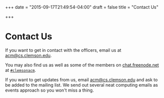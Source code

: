 +++
date = "2015-09-17T21:49:54-04:00"
draft = false
title = "Contact Us"

+++

Contact Us
==========

If you want to get in contact with the officers, email us at <acm@cs.clemson.edu>.

You may also find us as well as some of the members on [chat.freenode.net][] at [`#clemsonacm`][clemsonacm].

If you want to get updates from us, email <acm@cs.clemson.edu> and ask to be added to the mailing list. We send out several neat computing emails as events approach so you won't miss a thing.

[chat.freenode.net]: http://www.freenode.net/
[clemsonacm]: irc://chat.freenode.net/clemsonacm
